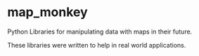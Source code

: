 map_monkey
==========

Python Libraries for manipulating data with maps in their future.

These libraries were written to help in real world applications.
